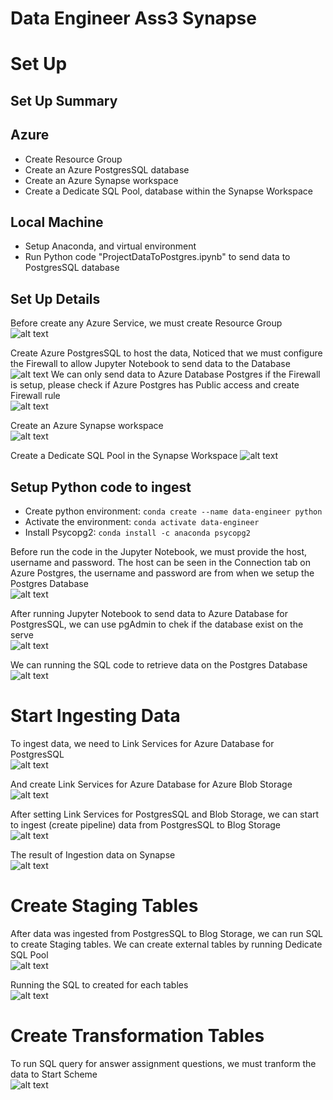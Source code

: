 # Data Engineer Ass3 Synapse


# Set Up
## Set Up Summary
## Azure
- Create Resource Group
- Create an Azure PostgresSQL database
- Create an Azure Synapse workspace
- Create a Dedicate SQL Pool, database within the Synapse Workspace
## Local Machine
- Setup Anaconda, and virtual environment
- Run Python code "ProjectDataToPostgres.ipynb" to send data to PostgresSQL database

## Set Up Details
Before create any Azure Service, we must create Resource Group </br>
![alt text](https://github.com/NgoDuyVu1993/Data_Engineer_Ass3_Synapse/blob/main/image/Create%20Resource%20Group.jpg)

Create Azure PostgresSQL to host the data, Noticed that we must configure the Firewall to allow Jupyter Notebook to send data to the Database </br>
![alt text](https://github.com/NgoDuyVu1993/Data_Engineer_Ass3_Synapse/blob/main/image/Create%20Azure%20PostgreSQL%20Database.png)
We can only send data to Azure Database Postgres if the Firewall is setup, please check if Azure Postgres has Public access and create Firewall rule</br>
![alt text](https://github.com/NgoDuyVu1993/Data_Engineer_Ass3_Synapse/blob/main/image/Allow%20Azure%20Posgres%20Service%20Access.jpg)

Create an Azure Synapse workspace </br>
![alt text](https://github.com/NgoDuyVu1993/Data_Engineer_Ass3_Synapse/blob/main/image/Create%20Azure%20Synapse.png)


Create a Dedicate SQL Pool in the Synapse Workspace
![alt text](https://github.com/NgoDuyVu1993/Data_Engineer_Ass3_Synapse/blob/main/image/Create%20Dedicated%20SQL%20Pool%20for%20Synapse.jpg)

## Setup Python code to ingest 
- Create python environment: `conda create --name data-engineer python` </br>
- Activate the environment: `conda activate data-engineer` </br>
- Install Psycopg2: `conda install -c anaconda psycopg2` </br>

Before run the code in the Jupyter Notebook, we must provide the host, username and password. The host can be seen in the Connection tab on Azure Postgres, the username and password are from when we setup the Postgres Database </br>
![alt text](https://github.com/NgoDuyVu1993/Data_Engineer_Ass3_Synapse/blob/main/image/Send%20Data%20to%20Azure%20Postgres%20from%20Jupyter.png)


After running Jupyter Notebook to send data to Azure Database for PostgresSQL, we can use pgAdmin to chek if the database exist on the serve </br>
![alt text](https://github.com/NgoDuyVu1993/Data_Engineer_Ass3_Synapse/blob/main/image/Set%20up%20pgAdmin.jpg)

We can running the SQL code to retrieve data on the Postgres Database </br>
![alt text](https://github.com/NgoDuyVu1993/Data_Engineer_Ass3_Synapse/blob/main/image/Check%20Data%20on%20Azure%20Postgres.jpg)


# Start Ingesting Data
To ingest data, we need to Link Services for Azure Database for PostgresSQL </br>
![alt text](https://github.com/NgoDuyVu1993/Data_Engineer_Ass3_Synapse/blob/main/image/Set%20Up%20Linked%20Service%20Postgres.jpg)

And create Link Services for Azure Database for Azure Blob Storage </br>
![alt text](https://github.com/NgoDuyVu1993/Data_Engineer_Ass3_Synapse/blob/main/image/Set%20Up%20Linked%20Service%20Blob%20Storage.png)

After setting Link Services for PostgresSQL and Blob Storage, we can start to ingest (create pipeline) data from PostgresSQL to Blog Storage </br>
![alt text](https://github.com/NgoDuyVu1993/Data_Engineer_Ass3_Synapse/blob/main/image/Create%20Pipeline%20and%20Ingest%20Data.png)

The result of Ingestion data on Synapse </br>
![alt text](https://github.com/NgoDuyVu1993/Data_Engineer_Ass3_Synapse/blob/main/image/Ingest%20data%20into%20Synapse.jpg)

# Create Staging Tables
After data was ingested from PostgresSQL to Blog Storage, we can run SQL to create Staging tables. We can create external tables by running Dedicate SQL Pool </br>
![alt text](https://github.com/NgoDuyVu1993/Data_Engineer_Ass3_Synapse/blob/main/image/Create%20Staging%20External%20Tables.jpg)

Running the SQL to created for each tables </br>
![alt text](https://github.com/NgoDuyVu1993/Data_Engineer_Ass3_Synapse/blob/main/image/Staging%20Tables.jpg)

# Create Transformation Tables
To run SQL query for answer assignment questions, we must tranform the data to Start Scheme </br>
![alt text](https://github.com/NgoDuyVu1993/Data_Engineer_Ass3_Synapse/blob/main/image/Create%20Transformation%20tables.jpg)
